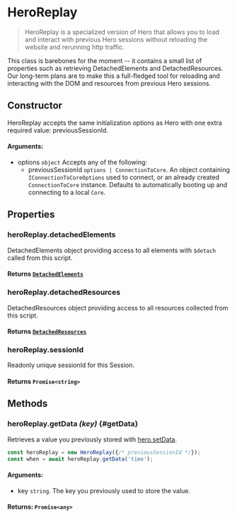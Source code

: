 # HeroReplay

> HeroReplay is a specialized version of Hero that allows you to load and interact with previous Hero sessions without reloading the website and rerunning http traffic.

This class is barebones for the moment -- it contains a small list of properties such as retrieving DetachedElements and DetachedResources. Our long-term plans are to make this a full-fledged tool for reloading and interacting with the DOM and resources from previous Hero sessions.

## Constructor

HeroReplay accepts the same initialization options as Hero with one extra required value: previousSessionId.

#### **Arguments**:

- options `object` Accepts any of the following:
  - previousSessionId `options | ConnectionToCore`. An object containing `IConnectionToCoreOptions` used to connect, or an already created `ConnectionToCore` instance. Defaults to automatically booting up and connecting to a local `Core`.

## Properties

### heroReplay.detachedElements

DetachedElements object providing access to all elements with `$detach` called from this script.

#### **Returns** [`DetachedElements`](/docs/hero/advanced-client/detached-elements)

### heroReplay.detachedResources

DetachedResources object providing access to all resources collected from this script.

#### **Returns** [`DetachedResources`](/docs/hero/advanced-client/detached-resources)

### heroReplay.sessionId

Readonly unique sessionId for this Session.

#### **Returns** `Promise<string>`

## Methods

### heroReplay.getData *(key)* {#getData}

Retrieves a value you previously stored with [hero.setData](/docs/hero/basic-client/hero#setData).

```js
const heroReplay = new HeroReplay({/* previousSessionId */});
const when = await heroReplay.getData('time');
```

#### **Arguments**:

- key `string`. The key you previously used to store the value.

#### **Returns**: `Promise<any>`
